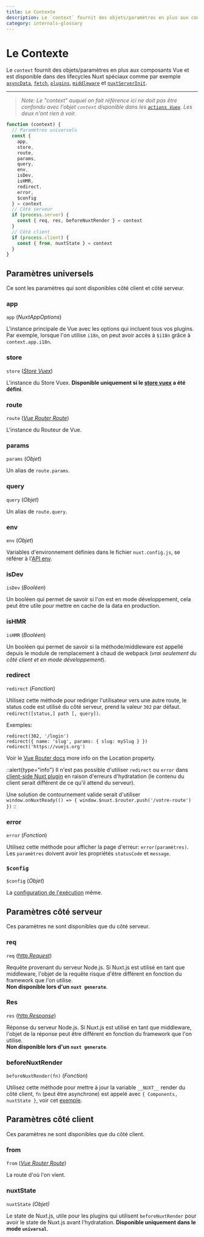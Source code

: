 ```yaml
---
title: Le Contexte
description: Le `context` fournit des objets/paramètres en plus aux composants Vue et est disponible dans des lifecycles Nuxt spéciaux comme par exemple `asyncData`, `fetch`, `plugins`, `middleware` et `nuxtServerInit`.
category: internals-glossary
---
```

# Le Contexte

Le `context` fournit des objets/paramètres en plus aux composants Vue et est disponible dans des lifecycles Nuxt spéciaux comme par exemple [`asyncData`](/docs/internals-glossary/context), [`fetch`](/docs/features/data-fetching), [`plugins`](/docs/directory-structure/plugins), [`middleware`](/docs/directory-structure/middleware#router-middleware) et [`nuxtServerInit`](/docs/directory-structure/store#the-nuxtserverinit-action).

---

> _Note: Le "context" auquel on fait référence ici ne doit pas être confondu avec l'objet `context` disponible dans les [`actions Vuex`](https://vuex.vuejs.org/guide/actions.html). Les deux n'ont rien à voir._

```js
function (context) {
  // Paramètres universels
  const {
    app,
    store,
    route,
    params,
    query,
    env,
    isDev,
    isHMR,
    redirect,
    error,
    $config
  } = context
  // Côté serveur
  if (process.server) {
    const { req, res, beforeNuxtRender } = context
  }
  // Côté client
  if (process.client) {
    const { from, nuxtState } = context
  }
}
```

## Paramètres universels

Ce sont les paramètres qui sont disponibles côté client et côté serveur.

### app

`app` (_NuxtAppOptions_)

L'instance principale de Vue avec les options qui incluent tous vos plugins. Par exemple, lorsque l'on utilise `i18n`, on peut avoir accès à `$i18n` grâce à `context.app.i18n`.

### store

`store` ([_Store Vuex_](https://vuex.vuejs.org/api/#vuex-store-instance-properties))

L'instance du Store Vuex. **Disponible uniquement si le [store vuex](/docs/directory-structure/store) a été défini**.

### route

`route` ([_Vue Router Route_](https://router.vuejs.org/api/#the-route-object))

L'instance du Routeur de Vue.

### params

`params` (_Objet_)

Un alias de `route.params`.

### query

`query` (_Objet_)

Un alias de `route.query`.

### env

`env` (_Objet_)

Variables d'environnement définies dans le fichier `nuxt.config.js`, se référer à l'[API env](/docs/configuration-glossary/configuration-env).

### isDev

`isDev` (_Booléen_)

Un booléen qui permet de savoir si l'on est en mode développement, cela peut être utile pour mettre en cache de la data en production.

### isHMR

`isHMR` (_Booléen_)

Un booléen qui permet de savoir si la méthode/middleware est appellé depuis le module de remplacement à chaud de webpack (_vrai seulement du côté client et en mode développement_).

### redirect

`redirect` (_Fonction_)

Utilisez cette méthode pour rediriger l'utilisateur vers une autre route, le status code est utilisé du côté serveur, prend la valeur `302` par défaut. `redirect([status,] path [, query])`.

Exemples:

```js{}[]
redirect(302, '/login')
redirect({ name: 'slug', params: { slug: mySlug } })
redirect('https://vuejs.org')
```

Voir le [Vue Router docs](https://github.com/vuejs/vue-router/blob/64d60c01920405f0b93e00a401c73868b08ee6e5/types/router.d.ts#L161-L169) more info on the Location property.

::alert{type="info"}
Il n'est pas possible d'utiliser `redirect` ou `error` dans [client-side Nuxt plugin](/docs/directory-structure/plugins#client-or-server-side-only) en raison d'erreurs d'hydratation (le contenu du client serait différent de ce qu'il attend du serveur).

Une solution de contournement valide serait d'utiliser `window.onNuxtReady(() => { window.$nuxt.$router.push('/votre-route') })`
::

### error

`error` (_Fonction_)

Utilisez cette méthode pour afficher la page d'erreur: `error(paramètres)`. Les `paramètres` doivent avoir les propriétés `statusCode` et `message`.

### `$config`

`$config` (_Objet_)

La [configuration de l'exécution](/docs/configuration-glossary/configuration-runtime-config) même.

## Paramètres côté serveur

Ces paramètres ne sont disponibles que du côté serveur.

### req

`req` ([_http.Request_](https://nodejs.org/api/http.html#http_class_http_incomingmessage))

Requête provenant du serveur Node.js. Si Nuxt.js est utilisé en tant que middleware, l'objet de la requête risque d'être différent en fonction du framework que l'on utilise.<br>**Non disponible lors d'un `nuxt generate`**.

### Res

`res` ([_http.Response_](https://nodejs.org/api/http.html#http_class_http_serverresponse))

Réponse du serveur Node.js. Si Nuxt.js est utilisé en tant que middleware, l'objet de la réponse peut être différent en fonction du framework que l'on utilise.<br>**Non disponible lors d'un `nuxt generate`**.

### beforeNuxtRender

`beforeNuxtRender(fn)` (_Fonction_)

Utilisez cette méthode pour mettre à jour la variable `__NUXT__` render du côté client, `fn` (peut être asynchrone) est appelé avec `{ Components, nuxtState }`, voir cet [exemple](https://github.com/nuxt/nuxt.js/blob/cf6b0df45f678c5ac35535d49710c606ab34787d/test/fixtures/basic/pages/special-state.vue).

## Paramètres côté client

Ces paramètres ne sont disponibles que du côté client.

### from

`from` ([_Vue Router Route_](https://router.vuejs.org/api/#the-route-object))

La route d'où l'on vient.

### nuxtState

`nuxtState` _(Objet)_

Le state de Nuxt.js, utile pour les plugins qui utilisent `beforeNuxtRender` pour avoir le state de Nuxt.js avant l'hydratation. **Disponible uniquement dans le mode `universal`**.
